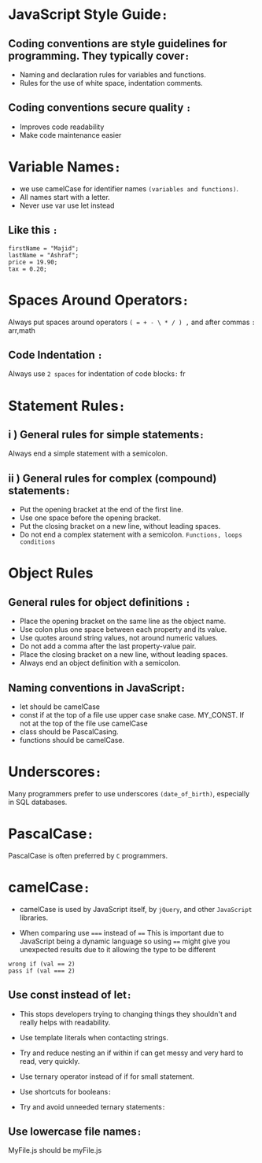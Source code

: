 # JavaScript Style Guide`:`

## Coding conventions are style guidelines for programming. They typically cover`:`
-  Naming and declaration rules for variables and functions.
- Rules for the use of white space,
  indentation
  comments.

## Coding conventions secure quality `:`

- Improves code readability
- Make code maintenance easier

# Variable Names`:`

- we use camelCase for identifier names `(variables and functions)`.
- All names start with a letter.
- Never use var use let instead

## Like this `:`

```
firstName = "Majid";
lastName = "Ashraf";
price = 19.90;
tax = 0.20;
```

# Spaces Around Operators`:`

Always put spaces around operators `( = + - \ * / ) ,` and after commas `:`
arr,math

## Code Indentation `:`

Always use `2 spaces` for indentation of code blocks`:`
fr

# Statement Rules`:`

## i ) General rules for simple statements`:`

Always end a simple statement with a semicolon.

## ii ) General rules for complex (compound) statements`:`

- Put the opening bracket at the end of the first line.
- Use one space before the opening bracket.
- Put the closing bracket on a new line, without leading spaces.
- Do not end a complex statement with a semicolon.
  `Functions, loops conditions`

# Object Rules

## General rules for object definitions `:`

- Place the opening bracket on the same line as the object name.
- Use colon plus one space between each property and its value.
- Use quotes around string values, not around numeric values.
- Do not add a comma after the last property-value pair.
- Place the closing bracket on a new line, without leading spaces.
- Always end an object definition with a semicolon.

## Naming conventions in JavaScript`:`

- let should be camelCase
- const if at the top of a file use upper case snake case. MY_CONST. If not at the top of the file use camelCase
- class should be PascalCasing.
- functions should be camelCase.

# Underscores`:`

Many programmers prefer to use underscores `(date_of_birth)`, especially in SQL databases.

# PascalCase`:`

PascalCase is often preferred by `C` programmers.

# camelCase`:`

- camelCase is used by JavaScript itself, by `jQuery`, and other `JavaScript` libraries.

- When comparing use `===` instead of `==`
This is important due to JavaScript being a dynamic language so using `==` might give you unexpected results due to it allowing the type to be different

```
wrong if (val == 2)
pass if (val === 2)
```


## Use const instead of let`:`

- This stops developers trying to changing things they shouldn't and really helps with readability.

- Use template literals when contacting strings.

- Try and reduce nesting an if within if can get messy and very hard to read, very quickly.

- Use ternary operator instead of if for small statement.

- Use shortcuts for booleans`:`

- Try and avoid unneeded ternary statements`:`

## Use lowercase file names`:`
MyFile.js should be myFile.js
